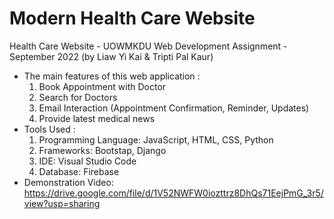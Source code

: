 # Modern Health Care Website
Health Care Website - UOWMKDU Web Development Assignment - September 2022 (by Liaw Yi Kai & Tripti Pal Kaur)

- The main features of this web application :
  1. Book Appointment with Doctor
  2. Search for Doctors
  3. Email Interaction (Appointment Confirmation, Reminder, Updates)
  4. Provide latest medical news
- Tools Used :
  1. Programming Language: JavaScript, HTML, CSS, Python
  2. Frameworks: Bootstap, Django
  3. IDE: Visual Studio Code
  4. Database: Firebase
- Demonstration Video: https://drive.google.com/file/d/1V52NWFW0iozttrz8DhQs71EejPmG_3r5/view?usp=sharing
